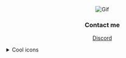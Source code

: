 

<p align="center">
<img src="https://media.tenor.com/W8bEuJtyvwkAAAAC/rihanna-smoking.gif" alt="Gif"/>
</p>

<h3 align="center"> Contact me </h3>
<p align="center">
<a href="https://discord.com/users/308622737730174979">Discord</a>
</p>

<details>
<summary>Cool icons</summary>
<p align="center">
    <img src="https://skillicons.dev/icons?i=ts,java,dart,rust,js,git,nodejs,figma,mongodb,github,idea,regex,flutter&theme=dark" />
    <img src="/github-metrics.svg"/>
</p>
</details>

<!---
callisto-jovy/callisto-jovy is a ✨ special ✨ repository because its `README.md` (this file) appears on your GitHub profile.
You can click the Preview link to take a look at your changes.
--->
